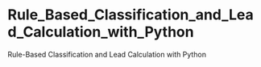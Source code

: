 # Rule_Based_Classification_and_Lead_Calculation_with_Python
Rule-Based Classification and Lead Calculation with Python
